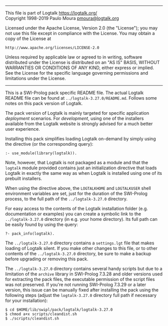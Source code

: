 ________________________________________________________________________

This file is part of Logtalk <https://logtalk.org/>  
Copyright 1998-2019 Paulo Moura <pmoura@logtalk.org>

Licensed under the Apache License, Version 2.0 (the "License");
you may not use this file except in compliance with the License.
You may obtain a copy of the License at

    http://www.apache.org/licenses/LICENSE-2.0

Unless required by applicable law or agreed to in writing, software
distributed under the License is distributed on an "AS IS" BASIS,
WITHOUT WARRANTIES OR CONDITIONS OF ANY KIND, either express or implied.
See the License for the specific language governing permissions and
limitations under the License.
________________________________________________________________________


This is a SWI-Prolog pack specific README file. The actual Logtalk
README file can be found at `../logtalk-3.27.0/README.md`. Follows
some notes on this pack version of Logtalk.

The pack version of Logtalk is mainly targeted for specific application
*deployment* scenarios. For *development*, using one of the installers
available from the Logtalk website is strongly advised for a much better
user experience.

Installing this pack simplifies loading Logtalk on-demand by simply
using the directive (or the corresponding query):

	:- use_module(library(logtalk)).

Note, however, that Logtalk is not packaged as a module and that the
`logtalk` module provided contains just an initialization directive
that loads Logtalk in exactly the same way as when Logtalk is installed
using one of its prebuilt installers.

When using the directive above, the `LOGTALKHOME` and `LOGTALKUSER`
shell environment variables are set, just for the duration of the
SWI-Prolog process, to the full path of the `../logtalk-3.27.0`
directory.

For easy access to the contents of the Logtalk installation folder
(e.g. documentation or examples) you can create a symbolic link to the
`../logtalk-3.27.0` directory (in e.g. your home directory). Its full
path can be easily found by using the query:

	?- pack_info(logtalk).

The `../logtalk-3.27.0` directory contains a `settings.lgt` file that
makes loading of Logtalk silent. If you make other changes to this file,
or to other contents of the `../logtalk-3.27.0` directory, be sure to
make a backup before upgrading or removing this pack.

The `../logtalk-3.27.0` directory contains several handy scripts but due
to a limitation of the `archive` library in SWI-Prolog 7.3.28 and older
versions used for extracting the pack files, the executable permission
of the script files was not preserved. If you're not running SWI-Prolog
7.3.29 or a later version, this issue can be manually fixed after installing
the pack using the following steps (adjust the `logtalk-3.27.0` directory
full path if necessary for your installation):

	$ cd $HOME/lib/swipl/pack/logtalk/logtalk-3.27.0
	$ chmod a+x scripts/cleandist.sh
	$ ./scripts/cleandist.sh

